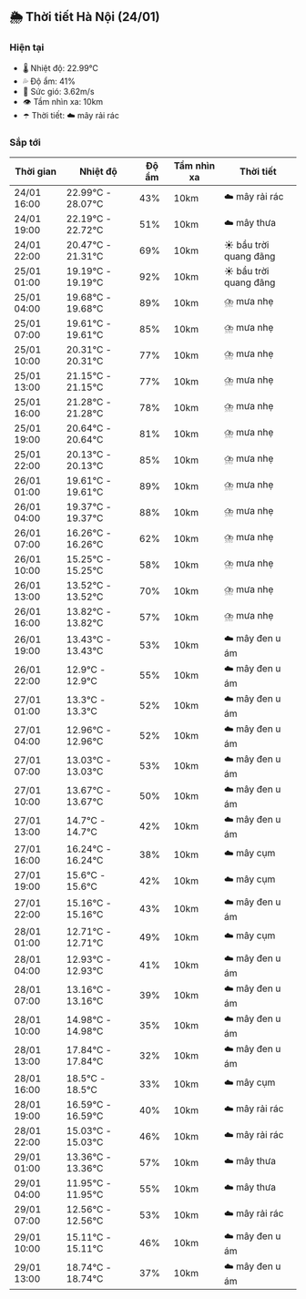 ## 🌦️ Thời tiết Hà Nội (24/01)

### Hiện tại

- 🌡️ Nhiệt độ: 22.99℃
- 💦 Độ ẩm: 41%
- 💨 Sức gió: 3.62m/s
- 👁️ Tầm nhìn xa: 10km
- ☂️ Thời tiết: ☁️ mây rải rác

### Sắp tới

| Thời gian | Nhiệt độ | Độ ẩm | Tầm nhìn xa | Thời tiết |
| --- | --- | --- | --- | --- |
| 24/01 16:00 | 22.99℃ - 28.07℃ | 43% | 10km | ☁️ mây rải rác |
| 24/01 19:00 | 22.19℃ - 22.72℃ | 51% | 10km | ☁️ mây thưa |
| 24/01 22:00 | 20.47℃ - 21.31℃ | 69% | 10km | ☀️ bầu trời quang đãng |
| 25/01 01:00 | 19.19℃ - 19.19℃ | 92% | 10km | ☀️ bầu trời quang đãng |
| 25/01 04:00 | 19.68℃ - 19.68℃ | 89% | 10km | ⛈️ mưa nhẹ |
| 25/01 07:00 | 19.61℃ - 19.61℃ | 85% | 10km | ⛈️ mưa nhẹ |
| 25/01 10:00 | 20.31℃ - 20.31℃ | 77% | 10km | ⛈️ mưa nhẹ |
| 25/01 13:00 | 21.15℃ - 21.15℃ | 77% | 10km | ⛈️ mưa nhẹ |
| 25/01 16:00 | 21.28℃ - 21.28℃ | 78% | 10km | ⛈️ mưa nhẹ |
| 25/01 19:00 | 20.64℃ - 20.64℃ | 81% | 10km | ⛈️ mưa nhẹ |
| 25/01 22:00 | 20.13℃ - 20.13℃ | 85% | 10km | ⛈️ mưa nhẹ |
| 26/01 01:00 | 19.61℃ - 19.61℃ | 89% | 10km | ⛈️ mưa nhẹ |
| 26/01 04:00 | 19.37℃ - 19.37℃ | 88% | 10km | ⛈️ mưa nhẹ |
| 26/01 07:00 | 16.26℃ - 16.26℃ | 62% | 10km | ⛈️ mưa nhẹ |
| 26/01 10:00 | 15.25℃ - 15.25℃ | 58% | 10km | ⛈️ mưa nhẹ |
| 26/01 13:00 | 13.52℃ - 13.52℃ | 70% | 10km | ⛈️ mưa nhẹ |
| 26/01 16:00 | 13.82℃ - 13.82℃ | 57% | 10km | ⛈️ mưa nhẹ |
| 26/01 19:00 | 13.43℃ - 13.43℃ | 53% | 10km | ☁️ mây đen u ám |
| 26/01 22:00 | 12.9℃ - 12.9℃ | 55% | 10km | ☁️ mây đen u ám |
| 27/01 01:00 | 13.3℃ - 13.3℃ | 52% | 10km | ☁️ mây đen u ám |
| 27/01 04:00 | 12.96℃ - 12.96℃ | 52% | 10km | ☁️ mây đen u ám |
| 27/01 07:00 | 13.03℃ - 13.03℃ | 53% | 10km | ☁️ mây đen u ám |
| 27/01 10:00 | 13.67℃ - 13.67℃ | 50% | 10km | ☁️ mây đen u ám |
| 27/01 13:00 | 14.7℃ - 14.7℃ | 42% | 10km | ☁️ mây đen u ám |
| 27/01 16:00 | 16.24℃ - 16.24℃ | 38% | 10km | ☁️ mây cụm |
| 27/01 19:00 | 15.6℃ - 15.6℃ | 42% | 10km | ☁️ mây cụm |
| 27/01 22:00 | 15.16℃ - 15.16℃ | 43% | 10km | ☁️ mây đen u ám |
| 28/01 01:00 | 12.71℃ - 12.71℃ | 49% | 10km | ☁️ mây cụm |
| 28/01 04:00 | 12.93℃ - 12.93℃ | 41% | 10km | ☁️ mây đen u ám |
| 28/01 07:00 | 13.16℃ - 13.16℃ | 39% | 10km | ☁️ mây đen u ám |
| 28/01 10:00 | 14.98℃ - 14.98℃ | 35% | 10km | ☁️ mây đen u ám |
| 28/01 13:00 | 17.84℃ - 17.84℃ | 32% | 10km | ☁️ mây đen u ám |
| 28/01 16:00 | 18.5℃ - 18.5℃ | 33% | 10km | ☁️ mây cụm |
| 28/01 19:00 | 16.59℃ - 16.59℃ | 40% | 10km | ☁️ mây rải rác |
| 28/01 22:00 | 15.03℃ - 15.03℃ | 46% | 10km | ☁️ mây rải rác |
| 29/01 01:00 | 13.36℃ - 13.36℃ | 57% | 10km | ☁️ mây thưa |
| 29/01 04:00 | 11.95℃ - 11.95℃ | 55% | 10km | ☁️ mây thưa |
| 29/01 07:00 | 12.56℃ - 12.56℃ | 53% | 10km | ☁️ mây rải rác |
| 29/01 10:00 | 15.11℃ - 15.11℃ | 46% | 10km | ☁️ mây đen u ám |
| 29/01 13:00 | 18.74℃ - 18.74℃ | 37% | 10km | ☁️ mây đen u ám |
